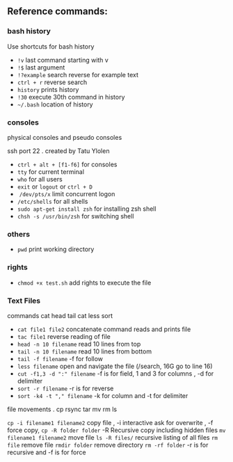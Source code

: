 ## Reference commands:


### bash history

Use shortcuts for bash history

* `!v`  last command starting with v
* `!$`   last argument
* `!?example` search reverse for example text
* `ctrl + r`  reverse search
* `history`   prints history
* `!30`  execute 30th command in history
* `~/.bash` location of history



### consoles

physical consoles and pseudo consoles

ssh port 22 .  created by Tatu Ylolen

* `ctrl + alt + [f1-f6]`  for consoles
* `tty`   for current terminal
* `who` for all users
* `exit` or `logout` or `ctrl + D`
*  `/dev/pts/x`  limit concurrent logon 
* `/etc/shells` for all shells
* `sudo apt-get install zsh` for installing zsh shell
* `chsh -s /usr/bin/zsh`  for switching shell

### others

* `pwd` print working directory

### rights

* `chmod +x test.sh`  add rights to execute the file

### Text Files

commands cat head tail cat less sort

* `cat file1 file2`   concatenate command reads and prints file
* `tac file1`  reverse reading of file
* `head -n 10 filename`  read 10 lines from top
* `tail -n 10 filename` read 10 lines from bottom
* `tail -f filename`   -f for follow
* `less filename`  open and navigate the file (/search, 16G go to line 16)
* `cut -f1,3 -d ":" filename`  -f is for field, 1 and 3 for columns , -d for delimiter 
* `sort -r filename` -r is for reverse
* `sort -k4 -t "," filename` -k for column and -t for delimiter

file movements . cp rsync tar mv rm ls 

`cp -i filename1 filename2` copy file , -i interactive ask for overwrite , -f force copy, 
`cp -R folder folder` -R Recursive copy including hidden files
`mv filename1 filename2` move file
`ls -R files/` recursive listing of all files
`rm file`  remove file 
`rmdir folder` remove directory
`rm -rf folder` -r is for recursive and -f is for force










